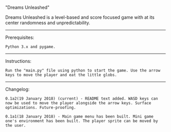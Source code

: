 "Dreams Unleashed" 

Dreams Unleashed is a level-based and score focused game with at its center randomness and unpredictability.

---

Prerequisites: 
    
    Python 3.x and pygame.

---

Instructions:
    
    Run the "main.py" file using python to start the game. Use the arrow keys to move the player and eat the little globs.

---

Changelog:

    0.1a2(19 January 2018) (current) - README text added. WASD keys can now be used to move the player alongside the arrow keys. Surface optimizations. Future-proofing.

    0.1a1(18 January 2018) - Main game menu has been built. Mini game one's environment has been built. The player sprite can be moved by the user.

